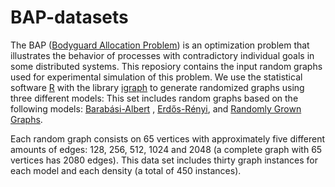 # BAP-datasets
The BAP ([Bodyguard Allocation Problem](http://ieeexplore.ieee.org/xpl/articleDetails.jsp?arnumber=6205750)) is an optimization problem that illustrates the behavior of processes with contradictory individual goals in some distributed systems. This reposiory contains the input random graphs used for experimental simulation of this problem. We use the statistical software [R](https://www.r-project.org/) with the library [igraph](http://igraph.org/) to generate randomized graphs using three different
models: This set includes random graphs based on the following models: [Barabási-Albert](http://www.sciencemag.org/content/286/5439/509) , [Erdős-Rényi](http://www.renyi.hu/~p_erdos/1960-10.pdf), and [Randomly Grown Graphs](http://ieeexplore.ieee.org/xpl/articleDetails.jsp?arnumber=892065). 

Each random graph consists on 65 vertices with approximately five different amounts of edges: 128, 256, 512, 1024 and 2048 (a complete graph with 65 vertices has 2080 edges). This data set includes thirty graph instances for each model and each density (a total of 450 instances).
